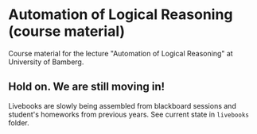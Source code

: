 # Automation of Logical Reasoning (course material)
Course material for the lecture "Automation of Logical Reasoning" at University of Bamberg.

## Hold on. We are still moving in!
Livebooks are slowly being assembled from blackboard sessions and student's homeworks from previous years.
See current state in `livebooks` folder.

